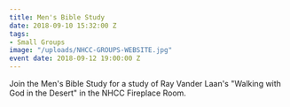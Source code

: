 ```yaml
---
title: Men's Bible Study
date: 2018-09-10 15:32:00 Z
tags:
- Small Groups
image: "/uploads/NHCC-GROUPS-WEBSITE.jpg"
event date: 2018-09-12 19:00:00 Z
---
```


Join the Men's Bible Study for a study of Ray Vander Laan's "Walking with God in the Desert" in the NHCC Fireplace Room.